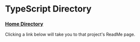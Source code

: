 # TypeScript Directory

### [Home Directory](/CodeLanguages/ReadMe.md)

Clicking a link below will take you to that project's ReadMe page.